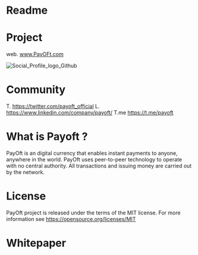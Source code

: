 # Readme
# Project
web. www.PayOFt.com


![Social_Profile_logo_Github](https://user-images.githubusercontent.com/93432547/139534455-3f862a24-4b0e-4853-8462-709038bbeba6.jpg)


# Community
T.  https://twitter.com/payoft_official
L.  https://www.linkedin.com/company/payoft/
T.me https://t.me/payoft


# What is Payoft ?

PayOft is an digital currency that enables instant payments to anyone, anywhere in the world. 
PayOft uses peer-to-peer technology to operate with no central authority. All transactions and issuing money are carried out by the network.

# License

PayOft project is released under the terms of the MIT license. For more information see https://opensource.org/licenses/MIT

# Whitepaper


